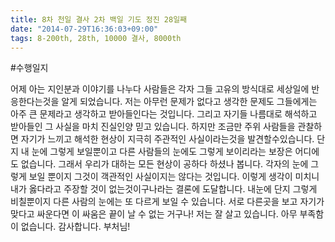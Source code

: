 ```yaml
---
title: 8차 천일 결사 2차 백일 기도 정진 28일째
date: "2014-07-29T16:36:03+09:00"
tags: 8-200th, 28th, 10000 결사, 8000th
---
```


#수행일지

어제 아는 지인분과 이야기를 나누다 사람들은 각자 그들 고유의 방식대로 세상일에 반응한다는것을 알게 되었습니다. 저는 아무런 문제가 없다고 생각한 문제도 그들에게는 아주 큰 문제라고 생각하고 받아들인다는 것입니다. 그리고 자기들 나름대로 해석하고 받아들인 그 사실을 마치 진실인양 믿고 있습니다. 하지만 조금만 주위 사람들을 관찰하면 자기가 느끼고 해석한 현상이 지극히 주관적인 사실이라는것을 발견할수있습니다. 단지 내 눈에 그렇게 보일뿐이고 다른 사람들의 눈에도 그렇게 보이리라는 보장은 어디에도 없습니다. 그래서 우리가 대하는 모든 현상이 공하다 하셨나 봅니다. 각자의 눈에 그렇게 보일 뿐이지 그것이 객관적인 사실이지는 않다는 것입니다. 이렇게 생각이 미치니 내가 옳다라고 주장할 것이 없는것이구나라는 결론에 도달합니다. 내눈에 단지 그렇게 비칠뿐이지 다른 사람의 눈에는 또 다르게 보일 수 있습니다. 서로 다른곳을 보고 자기가 맞다고 싸운다면 이 싸움은 끝이 날 수 없는 거구나! 저는 잘 살고 있습니다. 아무 부족함이 없습니다. 감사합니다. 부처님!
